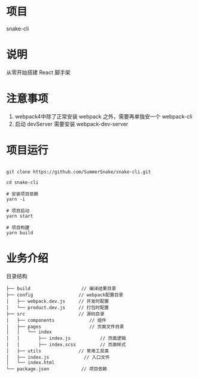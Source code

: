 # 项目

snake-cli

# 说明

从零开始搭建 React 脚手架

# 注意事项

1. webpack4中除了正常安装 webpack 之外，需要再单独安一个 webpack-cli
2. 启动 devServer 需要安装 webpack-dev-server

# 项目运行

```

git clone https://github.com/SummerSnake/snake-cli.git

cd snake-cli

# 安装项目依赖
yarn -i

# 项目启动
yarn start

# 项目构建
yarn build

```

# 业务介绍

目录结构

    ├── build                   // 编译结果目录
    ├── config                 // webpack配置目录
    │   ├── webpack.dev.js     // 开发时配置
    │   └── product.dev.js     // 打包时配置
    ├── src                    // 源码目录
    │   ├── components             // 组件
    │   ├── pages                  // 页面文件目录
    │   │   └── index
    │   │       ├── index.js           // 页面逻辑
    │   │       ├── index.scss         // 页面样式
    │   ├── utils              // 常用工具类
    │   ├── index.js             // 入口文件
    │   └── index.html
    └── package.json            // 项目依赖
